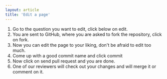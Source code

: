 ```yaml
---
layout: article
title: 'Edit a page'
---
```


1. Go to the question you want to edit, click below on edit.
2. You are sent to GitHub, where you are asked to fork the repository, click on fork.
3. Now you can edit the page to your liking, don't be afraid to edit too much.
4. Come up with a good commit name and click commit
5. Now click on send pull request and you are done.
6. One of our reviewers will check out your changes and will merge it or comment on it.
